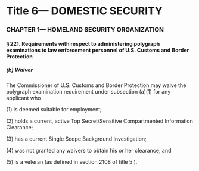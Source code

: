 
# Title 6— DOMESTIC SECURITY
### CHAPTER 1— HOMELAND SECURITY ORGANIZATION
#### § 221. Requirements with respect to administering polygraph examinations to law enforcement personnel of U.S. Customs and Border Protection
##### (b) Waiver

The Commissioner of U.S. Customs and Border Protection may waive the polygraph examination requirement under subsection (a)(1) for any applicant who

(1) is deemed suitable for employment;

(2) holds a current, active Top Secret/Sensitive Compartmented Information Clearance;

(3) has a current Single Scope Background Investigation;

(4) was not granted any waivers to obtain his or her clearance; and

(5) is a veteran (as defined in section 2108 of title 5 ).
